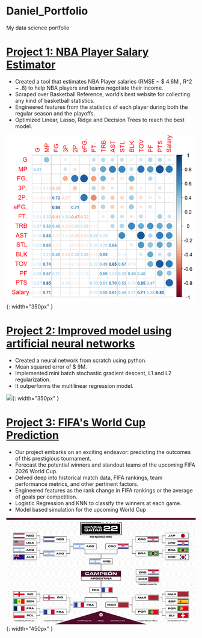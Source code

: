 # Daniel_Portfolio
My data science portfolio

# [Project 1: NBA Player Salary Estimator](https:) 
* Created a tool that estimates NBA Player salaries (RMSE ~ $ 4.6M , R^2 ~ .8) to help NBA players and teams negotiate their income.
* Scraped over Basketball Reference, world’s best website for collecting any kind of basketball statistics.
* Engineered features from the statistics of each player during both the regular season and the playoffs. 
* Optimized Linear, Lasso, Ridge and Decision Trees to reach the best model. 

![](/img/corrplot.png){: width="350px" }

# [Project 2: Improved model using artificial neural networks](https:) 
* Created a neural network from scratch using python.
* Mean squared error of $ 9M. 
* Implemented mini batch stochastic gradient descent, L1 and L2 regularization.  
* It outperforms the multilinear regression model.

![](/img/nns.png){: width="350px" }


# [Project 3: FIFA's World Cup Prediction](https:) 
* Our project embarks on an exciting endeavor: predicting the outcomes of this prestigious tournament.
* Forecast the potential winners and standout teams of the upcoming FIFA 2026 World Cup.
* Delved deep into historical match data, FIFA rankings, team performance metrics, and other pertinent factors. 
* Engineered features as the rank change in FIFA rankings or the average of goals per competition. 
* Logistic Regression and KNN to classify the winners at each game.
* Model based simulation for the upcoming World Cup

![](/img/bracket.jpg){: width="450px" }

